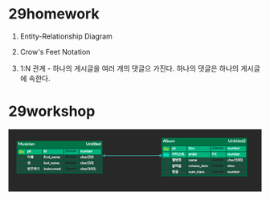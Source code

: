 # 29homework

1. Entity-Relationship Diagram
2. Crow's Feet Notation

3. 1:N 관계 - 하나의 게시글을 여러 개의 댓글으 가진다. 하나의 댓글은 하나의 게시글에 속한다.



# 29workshop

![erd](.\29erd.PNG)